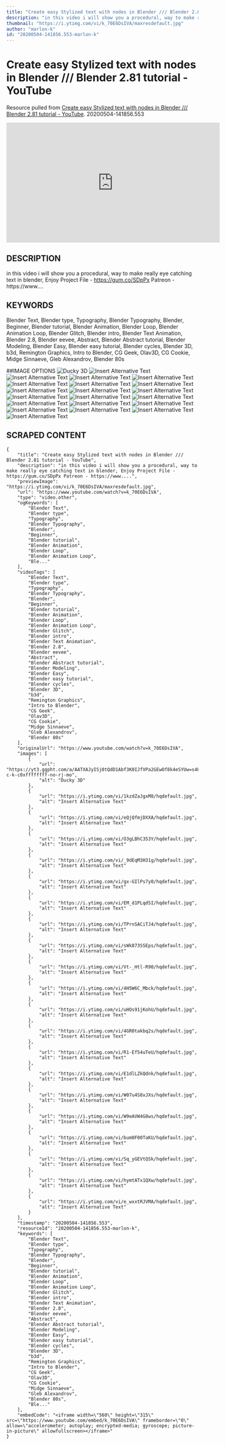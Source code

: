 ```yaml
---
title: "Create easy Stylized text with nodes in Blender /// Blender 2.81 tutorial - YouTube"
description: "in this video i will show you a procedural, way to make really eye catching text in blender, Enjoy Project File - https://gum.co/SDpPx Patreon - https://www...."
thumbnail: "https://i.ytimg.com/vi/k_70E6DsIVA/maxresdefault.jpg"
author: "marlon-k"
id: "20200504-141856.553-marlon-k"
---
```

# Create easy Stylized text with nodes in Blender /// Blender 2.81 tutorial - YouTube
Resource pulled from [Create easy Stylized text with nodes in Blender /// Blender 2.81 tutorial - YouTube](https://www.youtube.com/watch?v=k_70E6DsIVA).
20200504-141856.553

<iframe width="560" height="315" src="https://www.youtube.com/embed/k_70E6DsIVA" frameborder="0" allow="accelerometer; autoplay; encrypted-media; gyroscope; picture-in-picture" allowfullscreen></iframe>

## DESCRIPTION
in this video i will show you a procedural, way to make really eye catching text in blender, Enjoy Project File - https://gum.co/SDpPx Patreon - https://www....

## KEYWORDS

Blender Text, Blender type, Typography, Blender Typography, Blender, Beginner, Blender tutorial, Blender Animation, Blender Loop, Blender Animation Loop, Blender Glitch, Blender intro, Blender Text Animation, Blender 2.8, Blender eevee, Abstract, Blender Abstract tutorial, Blender Modeling, Blender Easy, Blender easy tutorial, Blender cycles, Blender 3D, b3d, Remington Graphics, Intro to Blender, CG Geek, Olav3D, CG Cookie, Midge Sinnaeve, Gleb Alexandrov, Blender 80s


##IMAGE OPTIONS
![Ducky 3D](https://yt3.ggpht.com/a/AATXAJyISj0tQdD1Abf3K0IJfVPa2GEwOf8k4eSYUw=s48-c-k-c0xffffffff-no-rj-mo)
![Insert Alternative Text](https://i.ytimg.com/vi/1kzdZaJgxM8/hqdefault.jpg)
![Insert Alternative Text](https://i.ytimg.com/vi/eQjQfmjDXXA/hqdefault.jpg)
![Insert Alternative Text](https://i.ytimg.com/vi/O3gLBhC353Y/hqdefault.jpg)
![Insert Alternative Text](https://i.ytimg.com/vi/_9dEqM3H31g/hqdefault.jpg)
![Insert Alternative Text](https://i.ytimg.com/vi/gx-GIlPs7y0/hqdefault.jpg)
![Insert Alternative Text](https://i.ytimg.com/vi/EM_d1PLqdSI/hqdefault.jpg)
![Insert Alternative Text](https://i.ytimg.com/vi/TPrnSACiTJ4/hqdefault.jpg)
![Insert Alternative Text](https://i.ytimg.com/vi/sWk873SSEps/hqdefault.jpg)
![Insert Alternative Text](https://i.ytimg.com/vi/Vt-_Htl-R90/hqdefault.jpg)
![Insert Alternative Text](https://i.ytimg.com/vi/4H5W6C_Mbck/hqdefault.jpg)
![Insert Alternative Text](https://i.ytimg.com/vi/uHOs91jKohU/hqdefault.jpg)
![Insert Alternative Text](https://i.ytimg.com/vi/4GR0takbq2s/hqdefault.jpg)
![Insert Alternative Text](https://i.ytimg.com/vi/R1-Ef54uTeU/hqdefault.jpg)
![Insert Alternative Text](https://i.ytimg.com/vi/E1dlLZkQdnk/hqdefault.jpg)
![Insert Alternative Text](https://i.ytimg.com/vi/W07u4S8xJXs/hqdefault.jpg)
![Insert Alternative Text](https://i.ytimg.com/vi/W9eAVW4G8ws/hqdefault.jpg)
![Insert Alternative Text](https://i.ytimg.com/vi/bum0F00TaKU/hqdefault.jpg)
![Insert Alternative Text](https://i.ytimg.com/vi/Sq_yGEVtQSk/hqdefault.jpg)
![Insert Alternative Text](https://i.ytimg.com/vi/hymtATx1QXw/hqdefault.jpg)
![Insert Alternative Text](https://i.ytimg.com/vi/e_wxxtRJVMA/hqdefault.jpg)

## SCRAPED CONTENT
```
{
    "title": "Create easy Stylized text with nodes in Blender /// Blender 2.81 tutorial - YouTube",
    "description": "in this video i will show you a procedural, way to make really eye catching text in blender, Enjoy Project File - https://gum.co/SDpPx Patreon - https://www....",
    "previewImage": "https://i.ytimg.com/vi/k_70E6DsIVA/maxresdefault.jpg",
    "url": "https://www.youtube.com/watch?v=k_70E6DsIVA",
    "type": "video.other",
    "ogKeywords": [
        "Blender Text",
        "Blender type",
        "Typography",
        "Blender Typography",
        "Blender",
        "Beginner",
        "Blender tutorial",
        "Blender Animation",
        "Blender Loop",
        "Blender Animation Loop",
        "Ble..."
    ],
    "videoTags": [
        "Blender Text",
        "Blender type",
        "Typography",
        "Blender Typography",
        "Blender",
        "Beginner",
        "Blender tutorial",
        "Blender Animation",
        "Blender Loop",
        "Blender Animation Loop",
        "Blender Glitch",
        "Blender intro",
        "Blender Text Animation",
        "Blender 2.8",
        "Blender eevee",
        "Abstract",
        "Blender Abstract tutorial",
        "Blender Modeling",
        "Blender Easy",
        "Blender easy tutorial",
        "Blender cycles",
        "Blender 3D",
        "b3d",
        "Remington Graphics",
        "Intro to Blender",
        "CG Geek",
        "Olav3D",
        "CG Cookie",
        "Midge Sinnaeve",
        "Gleb Alexandrov",
        "Blender 80s"
    ],
    "originalUrl": "https://www.youtube.com/watch?v=k_70E6DsIVA",
    "images": [
        {
            "url": "https://yt3.ggpht.com/a/AATXAJyISj0tQdD1Abf3K0IJfVPa2GEwOf8k4eSYUw=s48-c-k-c0xffffffff-no-rj-mo",
            "alt": "Ducky 3D"
        },
        {
            "url": "https://i.ytimg.com/vi/1kzdZaJgxM8/hqdefault.jpg",
            "alt": "Insert Alternative Text"
        },
        {
            "url": "https://i.ytimg.com/vi/eQjQfmjDXXA/hqdefault.jpg",
            "alt": "Insert Alternative Text"
        },
        {
            "url": "https://i.ytimg.com/vi/O3gLBhC353Y/hqdefault.jpg",
            "alt": "Insert Alternative Text"
        },
        {
            "url": "https://i.ytimg.com/vi/_9dEqM3H31g/hqdefault.jpg",
            "alt": "Insert Alternative Text"
        },
        {
            "url": "https://i.ytimg.com/vi/gx-GIlPs7y0/hqdefault.jpg",
            "alt": "Insert Alternative Text"
        },
        {
            "url": "https://i.ytimg.com/vi/EM_d1PLqdSI/hqdefault.jpg",
            "alt": "Insert Alternative Text"
        },
        {
            "url": "https://i.ytimg.com/vi/TPrnSACiTJ4/hqdefault.jpg",
            "alt": "Insert Alternative Text"
        },
        {
            "url": "https://i.ytimg.com/vi/sWk873SSEps/hqdefault.jpg",
            "alt": "Insert Alternative Text"
        },
        {
            "url": "https://i.ytimg.com/vi/Vt-_Htl-R90/hqdefault.jpg",
            "alt": "Insert Alternative Text"
        },
        {
            "url": "https://i.ytimg.com/vi/4H5W6C_Mbck/hqdefault.jpg",
            "alt": "Insert Alternative Text"
        },
        {
            "url": "https://i.ytimg.com/vi/uHOs91jKohU/hqdefault.jpg",
            "alt": "Insert Alternative Text"
        },
        {
            "url": "https://i.ytimg.com/vi/4GR0takbq2s/hqdefault.jpg",
            "alt": "Insert Alternative Text"
        },
        {
            "url": "https://i.ytimg.com/vi/R1-Ef54uTeU/hqdefault.jpg",
            "alt": "Insert Alternative Text"
        },
        {
            "url": "https://i.ytimg.com/vi/E1dlLZkQdnk/hqdefault.jpg",
            "alt": "Insert Alternative Text"
        },
        {
            "url": "https://i.ytimg.com/vi/W07u4S8xJXs/hqdefault.jpg",
            "alt": "Insert Alternative Text"
        },
        {
            "url": "https://i.ytimg.com/vi/W9eAVW4G8ws/hqdefault.jpg",
            "alt": "Insert Alternative Text"
        },
        {
            "url": "https://i.ytimg.com/vi/bum0F00TaKU/hqdefault.jpg",
            "alt": "Insert Alternative Text"
        },
        {
            "url": "https://i.ytimg.com/vi/Sq_yGEVtQSk/hqdefault.jpg",
            "alt": "Insert Alternative Text"
        },
        {
            "url": "https://i.ytimg.com/vi/hymtATx1QXw/hqdefault.jpg",
            "alt": "Insert Alternative Text"
        },
        {
            "url": "https://i.ytimg.com/vi/e_wxxtRJVMA/hqdefault.jpg",
            "alt": "Insert Alternative Text"
        }
    ],
    "timestamp": "20200504-141856.553",
    "resourceId": "20200504-141856.553-marlon-k",
    "keywords": [
        "Blender Text",
        "Blender type",
        "Typography",
        "Blender Typography",
        "Blender",
        "Beginner",
        "Blender tutorial",
        "Blender Animation",
        "Blender Loop",
        "Blender Animation Loop",
        "Blender Glitch",
        "Blender intro",
        "Blender Text Animation",
        "Blender 2.8",
        "Blender eevee",
        "Abstract",
        "Blender Abstract tutorial",
        "Blender Modeling",
        "Blender Easy",
        "Blender easy tutorial",
        "Blender cycles",
        "Blender 3D",
        "b3d",
        "Remington Graphics",
        "Intro to Blender",
        "CG Geek",
        "Olav3D",
        "CG Cookie",
        "Midge Sinnaeve",
        "Gleb Alexandrov",
        "Blender 80s",
        "Ble..."
    ],
    "embedCode": "<iframe width=\"560\" height=\"315\" src=\"https://www.youtube.com/embed/k_70E6DsIVA\" frameborder=\"0\" allow=\"accelerometer; autoplay; encrypted-media; gyroscope; picture-in-picture\" allowfullscreen></iframe>"
}
```
